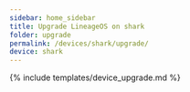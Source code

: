 ```yaml
---
sidebar: home_sidebar
title: Upgrade LineageOS on shark
folder: upgrade
permalink: /devices/shark/upgrade/
device: shark
---
```

{% include templates/device_upgrade.md %}
